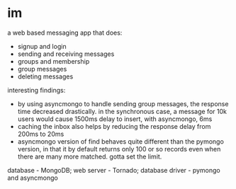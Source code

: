 im
==

a web based messaging app that does:
- signup and login
- sending and receiving messages
- groups and membership
- group messages
- deleting messages

interesting findings:
- by using asyncmongo to handle sending group messages, the response time decreased drastically. in the synchronous case, a message for 10k users would cause 1500ms delay to insert, with asyncmongo, 6ms
- caching the inbox also helps by reducing the response delay from 200ms to 20ms
- asyncmongo version of find behaves quite different than the pymongo version, in that it by default returns only 100 or so records even when there are many more matched. gotta set the limit. 

database - MongoDB; web server - Tornado; 
database driver - pymongo and asyncmongo


